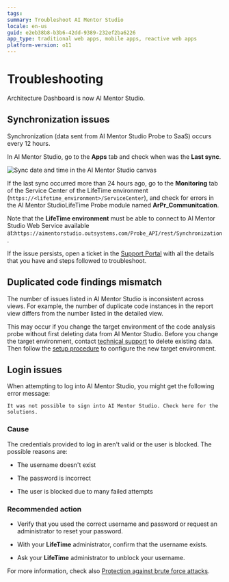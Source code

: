 ```yaml
---
tags:
summary: Troubleshoot AI Mentor Studio
locale: en-us
guid: e2eb38b8-b3b6-42dd-9389-232ef2ba6226
app_type: traditional web apps, mobile apps, reactive web apps
platform-version: o11
---
```


# Troubleshooting

<div class="info" markdown="1">

Architecture Dashboard is now AI Mentor Studio.

</div>

## Synchronization issues

Synchronization (data sent from AI Mentor Studio Probe to SaaS) occurs every 12 hours.

In AI Mentor Studio, go to the **Apps** tab and check when was the **Last sync**.

![Sync date and time in the AI Mentor Studio canvas](images/latest-sync-ams.png)

If the last sync occurred more than 24 hours ago, go to the **Monitoring** tab of the Service Center of the LifeTime environment (`https://<lifetime_environment>/ServiceCenter`), and check for errors in the AI Mentor StudioLifeTime Probe module named **ArPr_Communitcation**.

Note that the **LifeTime environment** must be able to connect to AI Mentor Studio Web Service available at:`https://aimentorstudio.outsystems.com/Probe_API/rest/Synchronization`.

If the issue persists, open a ticket in the [Support Portal](https://www.outsystems.com/goto/submit-support-case) with all the details that you have and steps followed to troubleshoot.

## Duplicated code findings mismatch  

The number of issues listed in AI Mentor Studio is inconsistent across views. For example, the number of duplicate code instances in the report view differs from the number listed in the detailed view.

This may occur if you change the target environment of the code analysis probe without first deleting data from AI Mentor Studio. Before you change the target environment, contact [technical support](https://success.outsystems.com/Support/Enterprise_Customers/OutSystems_Support/01_Contact_OutSystems_technical_support) to delete existing data. Then follow the [setup procedure](how-setup.md) to configure the new target environment.

## Login issues

When attempting to log into AI Mentor Studio, you might get the following error message:

`It was not possible to sign into AI Mentor Studio. Check here for the solutions.`

### Cause

The credentials provided to log in aren't valid or the user is blocked. The possible reasons are:

* The username doesn't exist

* The password is incorrect

* The user is blocked due to many failed attempts

### Recommended action

* Verify that you used the correct username and password or request an administrator to reset your password.

* With your **LifeTime** administrator, confirm that the username exists.

* Ask your **LifeTime** administrator to unblock your username.

For more information, check also [Protection against brute force attacks](../secure-the-applications/protection-against-brute-force-attacks.md).


